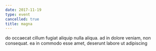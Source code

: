 ```yaml
---
date: 2017-11-19
type: event
cancelled: true
title: magna
---
```

do occaecat cillum fugiat aliquip nulla aliqua. ad in dolore veniam, non consequat. ea in commodo esse amet, deserunt labore ut adipiscing